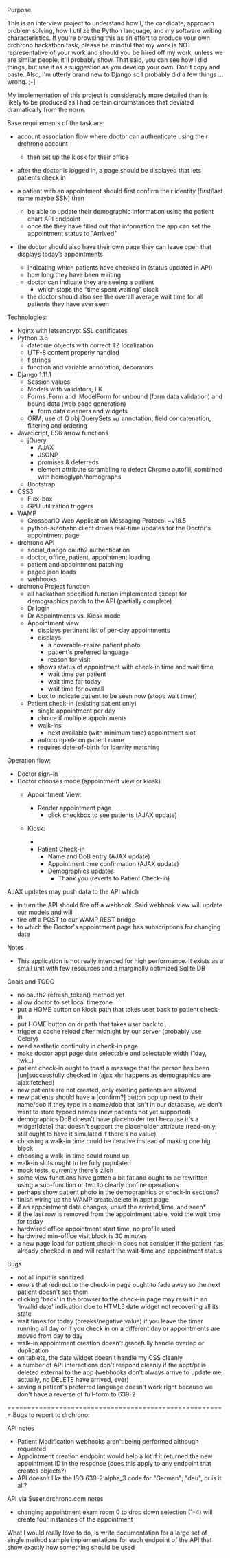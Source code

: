 Purpose

This is an interview project to understand how I, the candidate, approach problem solving, how I utilize the Python language, and my software writing characteristics. If you're browsing this as an effort to produce your own drchrono hackathon task, please be mindful that my work is NOT representative of your work and should you be hired off my work, unless we are similar people, it'll probably show. That said, you can see how I did things, but use it as a suggestion as you develop your own. Don't copy and paste. Also, I'm utterly brand new to Django so I probably did a few things ... wrong. ;-]

My implementation of this project is considerably more detailed than is likely to be produced as I had certain circumstances that deviated dramatically from the norm.

Base requirements of the task are:

* account association flow where doctor can authenticate using their drchrono account
  * then set up the kiosk for their office
* after the doctor is logged in, a page should be displayed that lets patients check in
* a patient with an appointment should first confirm their identity (first/last name maybe SSN) then
  * be able to update their demographic information using the patient chart API endpoint
  * once the they have filled out that information the app can set the appointment status to "Arrived"

* the doctor should also have their own page they can leave open that displays today’s appointments
  * indicating which patients have checked in (status updated in API)
  * how long they have been waiting
  * doctor can indicate they are seeing a patient
    * which stops the “time spent waiting” clock
  * the doctor should also see the overall average wait time for all patients they have ever seen



Technologies:

* Nginx with letsencrypt SSL certificates
* Python 3.6
  * datetime objects with correct TZ localization
  * UTF-8 content properly handled
  * f strings
  * function and variable annotation, decorators
* Django 1.11.1
  * Session values
  * Models with validators, FK
  * Forms .Form and .ModelForm for unbound (form data validation) and bound data (web page generation)
    * form data cleaners and widgets
  * ORM; use of Q obj QuerySets w/ annotation, field concatenation, filtering and ordering
* JavaScript, ES6 arrow functions
  * jQuery
    * AJAX
    * JSONP
    * promises & deferreds
    * element attribute scrambling to defeat Chrome autofill, combined with homoglyph/homographs
  * Bootstrap
* CSS3
  * Flex-box
  * GPU utilization triggers
* WAMP
  * CrossbarIO Web Application Messaging Protocol ~v18.5
  * python-autobahn client drives real-time updates for the Doctor's appointment page
* drchrono API
  * social_django oauth2 authentication
  * doctor, office, patient, appointment loading
  * patient and appointment patching
  * paged json loads
  * webhooks
* drchrono Project function
  * all hackathon specified function implemented except for demographics patch to the API (partially complete)
  * Dr login
  * Dr Appointments vs. Kiosk mode
  * Appointment view
    * displays pertinent list of per-day appointments
    * displays
      * a hoverable-resize patient photo
      * patient's preferred language
      * reason for visit
    * shows status of appointment with check-in time and wait time
      * wait time per patient
      * wait time for today
      * wait time for overall
    * box to indicate patient to be seen now (stops wait timer)
  * Patient check-in (existing patient only)
    * single appointment per day
    * choice if multiple appointments
    * walk-ins
      * next available (with minimum time) appointment slot
    * autocomplete on patient name
    * requires date-of-birth for identity matching



Operation flow:

* Doctor sign-in
* Doctor chooses mode (appointment view or kiosk)
  * Appointment View:
    * Render appointment page
      * click checkbox to see patients (AJAX update)

  * Kiosk:
    * <Cache is primed for Patients and Appointments>
    * Patient Check-in
      * Name and DoB entry (AJAX update)
      * Appointment time confirmation (AJAX update)
      * Demographics updates
        * Thank you (reverts to Patient Check-in)

AJAX updates may push data to the API which
- in turn the API should fire off a webhook. Said webhook view will update our models and will
- fire off a POST to our WAMP REST bridge
- to which the Doctor's appointment page has subscriptions for changing data



Notes

* This application is not really intended for high performance. It exists as a small unit with few resources and a marginally optimized Sqlite DB



Goals and TODO

* no oauth2 refresh_token() method yet
* allow doctor to set local timezone
* put a HOME button on kiosk path that takes user back to patient check-in
* put HOME button on dr path that takes user back to ...
* trigger a cache reload after midnight by our server (probably use Celery)
* need aesthetic continuity in check-in page
* make doctor appt page date selectable and selectable width (1day, 1wk..)
* patient check-in ought to toast a message that the person has been [un]successfully checked in (ajax xhr happens as demographics are ajax fetched)
* new patients are not created, only existing patients are allowed
* new patients should have a [confirm?] button pop up next to their name/dob if they type in a name/dob that isn't in our database, we don't want to store typoed names (new patients not yet supported)
* demographics DoB doesn't have placeholder text because it's a widget[date] that doesn't support the placeholder attribute (read-only, still ought to have it simulated if there's no value)
* choosing a walk-in time could be iterative instead of making one big block
* choosing a walk-in time could round up
* walk-in slots ought to be fully populated
* mock tests, currently there's zilch
* some view functions have gotten a bit fat and ought to be rewritten using a sub-function or two to clearly confine operations
* perhaps show patient photo in the demographics or check-in sections?
* finish wiring up the WAMP create/delete in appt page
* if an appointment date changes, unset the arrived_time, and seen*
* if the last row is removed from the appointment table, void the wait time for today
* hardwired office appointment start time, no profile used
* hardwired min-office visit block is 30 minutes
* a new page load for patient check-in does not consider if the patient has already checked in and will restart the wait-time and appointment status


Bugs

* not all input is sanitized
* errors that redirect to the check-in page ought to fade away so the next patient doesn't see them
* clicking 'back' in the browser to the check-in page may result in an 'invalid date' indication due to HTML5 date widget not recovering all its state
* wait times for today (breaks/negative value) if you leave the timer running all day or if you check in on a different day or appointments are moved from day to day
* walk-in appointment creation doesn't gracefully handle overlap or duplication
* on tablets, the date widget doesn't handle my CSS cleanly
* a number of API interactions don't respond cleanly if the appt/pt is deleted external to the app (webhooks don't always arrive to update me, actually, no DELETE have arrived, ever)
* saving a patient's preferred language doesn't work right because we don't have a reverse of full-form to 639-2


=======================================================
Bugs to report to drchrono:

API notes
* Patient Modification webhooks aren't being performed although requested
* Appointment creation endpoint would help a lot if it returned the new appointment ID in the response (does this apply to any endpoint that creates objects?)
* API doesn't like the ISO 639-2 alpha_3 code for "German"; "deu", or is it all?



API via $user.drchrono.com notes
* changing appointment exam room 0 to drop down selection (1-4) will create four instances of the appointment



What I would really love to do, is write documentation for a large set of single method sample implementations for each endpoint of the API that show exactly how something should be used

